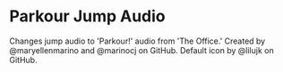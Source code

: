 # Parkour Jump Audio

Changes jump audio to 'Parkour!' audio from 'The Office.'
Created by @maryellenmarino and @marinocj on GitHub.
Default icon by @lilujk on GitHub.